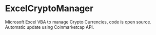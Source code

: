 # ExcelCryptoManager
Microsoft Excel VBA to manage Crypto Currencies, code is open source.
Automatic update using Coinmarketcap API.
